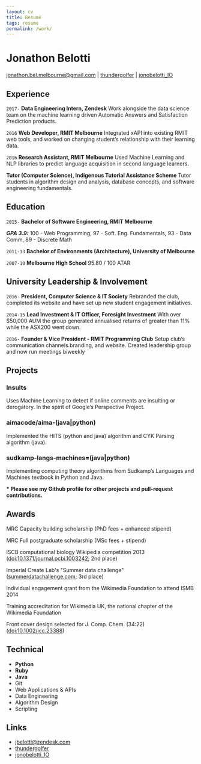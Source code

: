 ```yaml
---
layout: cv
title: Resumé
tags: resume
permalink: /work/
---
```

# Jonathon Belotti

<div id="webaddress">
<a href="mailto:jonathon.bel.melbourne@gmail.com">jonathon.bel.melbourne@gmail.com</a>
|
<i class="fa fa-github"></i> <a href="http://github.com/thundergolfer">thundergolfer</a>
|
<i class="fa fa-twitter"></i> <a href="http://twitter.com/jonobelotti_IO">jonobelotti_IO</a>
</div>


## Experience

`2017-`
__Data Engineering Intern, Zendesk__ Work alongside the data science team on the machine learning driven Automatic Answers and Satisfaction Prediction products.

`2016`
__Web Developer, RMIT Melbourne__ Integrated xAPI into existing RMIT web tools, and worked on changing student’s relationship with their learning data.

`2016`
__Research Assistant, RMIT Melbourne__ Used Machine Learning and NLP libraries to predict language acquisition in second language learners.

__Tutor (Computer Science), Indigenous Tutorial Assistance Scheme__ Tutor students in algorithm design and analysis, database concepts, and software engineering fundamentals.

## Education

`2015-`
__Bachelor of Software Engineering, RMIT Melbourne__

***GPA 3.9:***  100 - Web Programming, 97 - Soft. Eng. Fundamentals, 93 - Data Comm, 89 - Discrete Math

`2011-13`
__Bachelor of Environments (Architecture), University of Melbourne__

`2007-10`
__Melbourne High School__ 95.80 / 100 ATAR

## University Leadership & Involvement

`2016-`
__President, Computer Science & IT Society__ Rebranded the club, completed its website and have set up new student engagement initiatives.

`2014-15`
__Lead Investment & IT Officer, Foresight Investment__ With over $50,000 AUM the group generated annualised returns of greater than 11% while the ASX200 went down.

`2016-`
__Founder & Vice President - RMIT Programming Club__ Setup club’s communication channels.branding, and website. Created leadership group and now run meetings biweekly

## Projects

### Insults

Uses Machine Learning to detect if online comments are insulting or derogatory. In the spirit of Google’s Perspective Project.

### aimacode/aima-(java|python)
Implemented the HITS (python and java) algorithm and CYK Parsing algorithm (java).

### sudkamp-langs-machines=(java|python)

Implementing computing theory algorithms from Sudkamp’s Languages and Machines textbook in Python and Java.

__* Please see my Github profile for other projects and pull-request contributions.__

## Awards

MRC Capacity building scholarship (PhD fees + enhanced stipend)

MRC Full postgraduate scholarship (MSc fees + stipend)

ISCB computational biology Wikipedia competition 2013 ([doi:10.1371/journal.pcbi.1003242](http://dx.doi.org/10.1371/journal.pcbi.1003242); 2nd place)

Imperial Create Lab's "Summer data challenge" ([summerdatachallenge.com](http://summerdatachallenge.com); 3rd place)

Individual engagement grant from the Wikimedia Foundation to attend ISMB 2014

Training accreditation for Wikimedia UK, the national chapter of the Wikimedia Foundation

Front cover design selected for J. Comp. Chem. (34:22) ([doi:10.1002/jcc.23388](http://dx.doi.org/10.1002/jcc.23388))

## Technical

* **Python**
* **Ruby**
* **Java**
* Git
* Web Applications & APIs
* Data Engineering
* Algorithm Design
* Scripting


## Links

* <i class="fa fa-envelope"></i> <a href="mailto:jbelotti@zendesk.com">jbelotti@zendesk.com</a><br />
* <i class="fa fa-github"></i> <a href="http://github.com/thundergolfer">thundergolfer</a><br />
*  <i class="fa fa-twitter"></i> <a href="http://twitter.com/jonobelotti_IO">jonobelotti_IO</a><br />

<!-- ### Footer

Last updated: May 2013 -->
